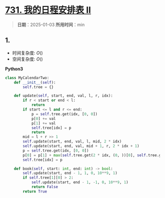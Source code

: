 # [731. 我的日程安排表 II](https://leetcode.cn/problems/my-calendar-ii/description/)

> **日期**：2025-01-03
> **所用时间**：min

## 1. 



- 时间复杂度: $O()$
- 空间复杂度: $O()$

**Python3**

```python
class MyCalendarTwo:
    def __init__(self):
        self.tree = {}

    def update(self, start, end, val, l, r, idx):
        if r < start or end < l:
            return
        if start <= l and r <= end:
            p = self.tree.get(idx, [0, 0])
            p[0] += val
            p[1] += val
            self.tree[idx] = p
            return
        mid = l + r >> 1
        self.update(start, end, val, l, mid, 2 * idx)
        self.update(start, end, val, mid + 1, r, 2 * idx + 1)
        p = self.tree.get(idx, [0, 0])
        p[0] = p[1] + max(self.tree.get(2 * idx, (0, ))[0], self.tree.get(2 * idx + 1, (0, ))[0])
        self.tree[idx] = p

    def book(self, start: int, end: int) -> bool:
        self.update(start, end - 1, 1, 0, 10**9, 1)
        if self.tree[1][0] > 2:
            self.update(start, end - 1, -1, 0, 10**9, 1)
            return False
        return True    
```
